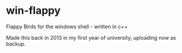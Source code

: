 # win-flappy
Flappy Birds for the windows shell - written in c++

Made this back in 2013 in my first year of university, uploading now as backup.
